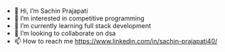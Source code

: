 - 👋 Hi, I’m Sachin Prajapati
- 👀 I’m interested in competitive programming
- 🌱 I’m currently learning full stack development
- 💞️ I’m looking to collaborate on dsa
- 📫 How to reach me https://www.linkedin.com/in/sachin-prajapati40/

<!---
sachinprajapati8604/sachinprajapati8604 is a ✨ special ✨ repository because its `README.md` (this file) appears on your GitHub profile.
You can click the Preview link to take a look at your changes.
--->

